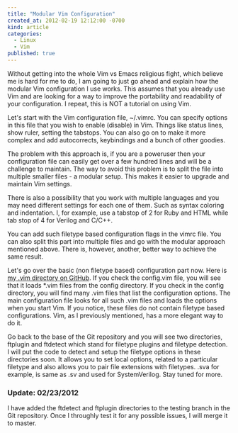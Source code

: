```yaml
---
title: "Modular Vim Configuration"
created_at: 2012-02-19 12:12:00 -0700
kind: article
categories:
  - Linux
  - Vim
published: true
---
```


Without getting into the whole Vim vs Emacs religious fight, which believe me is hard for me to do, I am going to just go ahead and explain how the modular Vim configuration I use works. This assumes that you already use Vim and are looking for a way to improve the portability and readability of your configuration. I repeat, this is NOT a tutorial on using Vim.

Let's start with the Vim configuration file, ~/.vimrc. You can specify options in this file that you wish to enable (disable) in Vim. Things like status lines, show ruler, setting the tabstops. You can also go on to make it more complex and add autocorrects, keybindings and a bunch of other goodies.

The problem with this approach is, if you are a poweruser then your configuration file can easily get over a few hundred lines and will be a challenge to maintain. The way to avoid this problem is to split the file into multiple smaller files - a modular setup. This makes it easier to upgrade and maintain Vim settings.

There is also a possibility that you work with multiple languages and you may need different settings for each one of them. Such as syntax coloring and indentation. I, for example, use a tabstop of 2 for Ruby and HTML while tab stop of 4 for Verilog and C/C++.

<!-- more -->

You can add such filetype based configuration flags in the vimrc file. You can also split this part into multiple files and go with the modular approach mentioned above. There is, however, another, better way to achieve the same result.

Let's go over the basic (non filetype based) configuration part now. Here is [my .vim directory on GitHub][1]. If you check the config.vim file, you will see that it loads \*.vim files from the config directory. If you check in the config directory, you will find many .vim files that list the configuration options. The main configuration file looks for all such .vim files and loads the options when you start Vim. If you notice, these files do not contain filetype based configurations. Vim, as I previously mentioned, has a more elegant way to do it.

Go back to the base of the Git repository and you will see two directories, ftplugin and ftdetect which stand for filetype plugins and filetype detection. I will put the code to detect and setup the filetype options in these directories soon. It allows you to set local options, related to a particular filetype and also allows you to pair file extensions with filetypes. .sva for example, is same as .sv and used for SystemVerilog. Stay tuned for more.

### Update: 02/23/2012 ###

I have added the ftdetect and ftplugin directories to the testing branch in the Git repository. Once I throughly test it for any possible issues, I will merge it to master.

[1]: https://github.com/adibis/.vim

